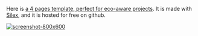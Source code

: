 Here is [a 4 pages template, perfect for eco-aware projects](http://silex-templates.silex.me/eco1/). It is made with [Silex](http://www.silex.me/), and it is hosted for free on github.

[![screenshot-800x600](http://silex-templates.silex.me/eco1/screenshot-678x336.png)](http://silex-templates.silex.me/eco1/)

